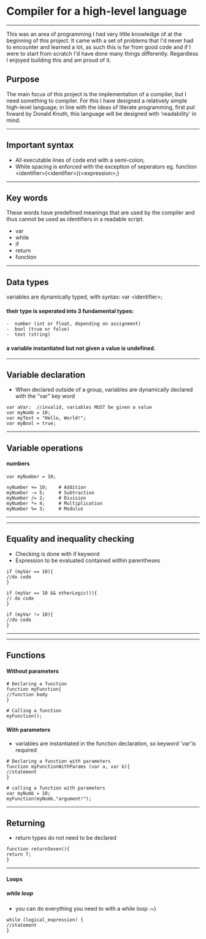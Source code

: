 # Compiler for a high-level language

---
This was an area of programming I had very little knowledge of at the beginning of this project. It came with a set of problems that I'd never had to encounter and learned a lot, as such this is far from good code and if I were to start from scratch I'd have done many things differently. Regardless I enjoyed building this and am proud of it.

## Purpose
The main focus of this project is the implementation of a compiler, but I need something to compiler. For this I have designed a relatively simple high-level language; in line with the ideas of literate programming, first put foward by Donald Knuth, this language will be designed with 'readability' in mind. 



---

## Important syntax
- All executable lines of code end with a semi-colon;
- White spacing is enforced with the exception of seperators eg. function \<identifier\>\(\<identifier\>\)\{\<expression\>;\}

---

## Key words

These words have predefined meanings that are used by the compiler and thus cannot be used as identifiers in a readable script.

- var
- while
- if
- return
- function
---

## Data types
variables are dynamically typed, with syntax: var \<identifier\>;
#### their type is seperated into 3 fundamental types:
```
-  number (int or float, depending on assignment)
-  bool (true or false)
-  text (string)
```
#### a variable instantiated but not given a value is undefined.
---

## Variable declaration
- When declared outside of a group, variables are dynamically declared with the "var" key word
```
var aVar;  //invalid, variables MUST be given a value
var myNumb = 10; 
var myText = "Hello, World!";
var myBool = true;
```

---

## Variable operations

#### numbers
```
var myNumber = 10;

nyNumber += 10;    # Addition
myNumber -= 5;     # Subtraction
myNumber /= 2;     # Division
myNumber *= 4;     # Multiplication
myNumber %= 3;	   # Modulus
```

---

---

## Equality and inequality checking
- Checking is done with if keyword
- Expression to be evaluated contained within parentheses
```
if (myVar == 10){
//do code
}

if (myVar == 10 && otherLogic()){
// do code
}

if (myVar != 10){
//do code
}
```

---

---

## Functions
#### Without parameters

```
# Declaring a function
function myFunction{
//function body
}

# Calling a function
myFunction();
```

#### With parameters
- variables are instantiated in the function declaration, so keyword 'var'is required
```
# Declaring a function with parameters
function myFunctionWithParams (var a, var b){
//statement
}

# calling a function with parameters
var myNumb = 10;
myFunction(myNumb,"argument!");
```

---

## Returning
- return types do not need to be declared
```
function returnSeven(){
return 7;
}
```
---

#### Loops

##### while loop
- you can do everything you need to with a while loop :~)
```
while (logical_expression) {
//statement
}
```


